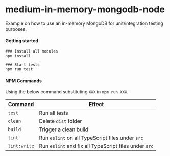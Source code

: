 # medium-in-memory-mongodb-node

Example on how to use an in-memory MongoDB for unit/integration testing purposes.

#### Getting started

```
### Install all modules
npm install

### Start tests
npm run test
```


#### NPM Commands

Using the below command substituting `XXX` in `npm run XXX`.

| Command         | Effect        |
| -------------   | ------------- | 
| `test`          | Run all tests |
| `clean`         | Delete `dist` folder | 
| `build`         | Trigger a clean build | 
| `lint`          | Run `eslint` on all TypeScript files under `src`      |
| `lint:write`    | Run `eslint` and fix all TypeScript files under `src`      | 